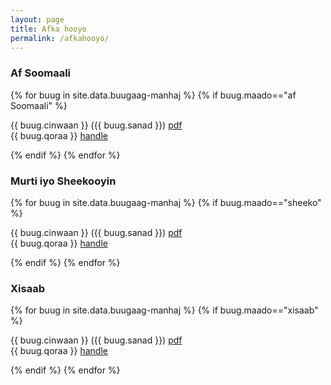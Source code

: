 ```yaml
---
layout: page
title: Afka hooyo
permalink: /afkahooyo/
---
```


### Af Soomaali
{% for buug in site.data.buugaag-manhaj %}
{% if buug.maado=="af Soomaali" %}
<div class="buugiiba" >

<div class="cinwaan"> {{ buug.cinwaan }} <span class="sanad"> ({{ buug.sanad }}) </span> <a href="{{ buug.pdf }}">pdf </a>  </div>

<div class="qoraWarbixin">
<span class="qoraa">{{ buug.qoraa }} </span> <span class="warbixin"> <a href="{{ buug.handle }}"> handle </a> </span> </div>
</div>

{% endif %}
{% endfor %}



### Murti iyo Sheekooyin
{% for buug in site.data.buugaag-manhaj %}
{% if buug.maado=="sheeko" %}
<div class="buugiiba" >
<div class="cinwaan"> {{ buug.cinwaan }} <span class="sanad"> ({{ buug.sanad }}) </span><a href="{{ buug.pdf }}"> pdf </a> </div>

<div class="qoraWarbixin">
<span class="qoraa">{{ buug.qoraa }} </span> <span class="warbixin"> <a href="{{ buug.handle }}"> handle </a> </span> </div>
 </div>

{% endif %}
{% endfor %}



###  Xisaab
{% for buug in site.data.buugaag-manhaj %}
{% if buug.maado=="xisaab" %}
<div class="buugiiba" >
<div class="cinwaan"> {{ buug.cinwaan }} <span class="sanad"> ({{ buug.sanad }}) </span> <a href="{{ buug.pdf }}">pdf</a> </div>

<div class="qoraWarbixin">
<span class="qoraa">{{ buug.qoraa }} </span> <span class="warbixin"> <a href="{{ buug.handle }}"> handle </a> </span> </div>
 </div>

{% endif %}
{% endfor %}
